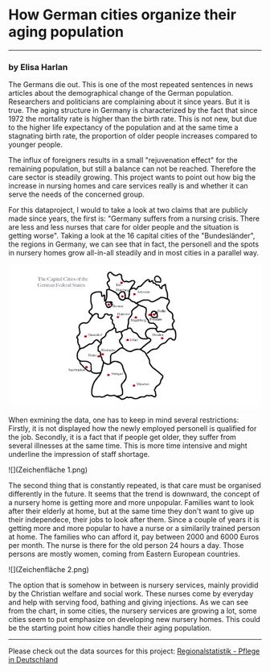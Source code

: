 # How German cities organize their aging population

----------------------------------------

### by Elisa Harlan

The Germans die out. This is one of the most repeated sentences in news articles about the demographical change of the German population. Researchers and politicians are complaining about it since years. But it is true. The aging structure in Germany is characterized by the fact that since 1972 the mortality rate is higher than the birth rate. This is not new, but due to the higher life expectancy of the population and at the same time a stagnating birth rate, the proportion of older people increases compared to younger people.

The influx of foreigners results in a small "rejuvenation effect" for the remaining population, but still a balance can not be reached. Therefore the care sector is steadily growing. This project wants to point out how big the increase in nursing homes and care services really is and whether it can serve the needs of the concerned group.

For this dataproject, I would to take a look at two claims that are publicly made since years, the first is:
"Germany suffers from a nursing crisis. There are less and less nurses that care for older people and the situation is getting worse".
Taking a look at the 16 capital cities of the "Bundesländer", the regions in Germany, we can see that in fact, the personell and the spots in nursery homes grow all-in-all steadily and in most cities in a parallel way. 

![](Germany_map.png)

When exmining the data, one has to keep in mind several restrictions:  Firstly, it is not displayed how the newly employed personell is qualified for the job. Secondly, it is a fact that if people get older, they suffer from several illnesses at the same time. This is more time intensive and might underline the impression of staff shortage.

![](Zeichenfläche 1.png)


The second thing that is constantly repeated, is that care must be organised differently in the future. It seems that the trend is downward, the concept of a nursery home is getting more and more unpopular. Families want to look after their elderly at home, but at the same time they don't want to give up their independece, their jobs to look after them. Since a couple of years it is getting more and more popular to have a nurse or a similarily trained person at home. The families who can afford it, pay between 2000 and 6000 Euros per month. The nurse is there for the old person 24 hours a day. Those persons are mostly women, coming from Eastern European countries.

![](Zeichenfläche 2.png)

The option that is somehow in between is nursery services, mainly providid by the Christian welfare and social work. These nurses come by everyday and help with serving food, bathing and giving injections. As we can see from the chart, in some cities, the nursery services are growing a lot, some cities seem to put emphasize on developing new nursery homes. 
This could be the starting point how cities handle their aging population. 

----------------------------------------

Please check out the data sources for this project: 
[Regionalstatistik - Pflege in Deutschland](https://www.regionalstatistik.de/genesis/online;jsessionid=810ED86C52BC37DAB3BDDAEF3AFC7CF4.reg3?sequenz=statistikTabellen&selectionname=22411)



